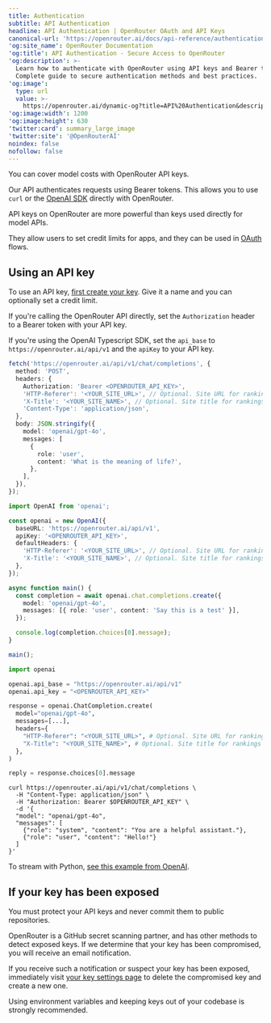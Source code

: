```yaml
---
title: Authentication
subtitle: API Authentication
headline: API Authentication | OpenRouter OAuth and API Keys
canonical-url: 'https://openrouter.ai/docs/api-reference/authentication'
'og:site_name': OpenRouter Documentation
'og:title': API Authentication - Secure Access to OpenRouter
'og:description': >-
  Learn how to authenticate with OpenRouter using API keys and Bearer tokens.
  Complete guide to secure authentication methods and best practices.
'og:image':
  type: url
  value: >-
    https://openrouter.ai/dynamic-og?title=API%20Authentication&description=Secure%20access%20to%20OpenRouter
'og:image:width': 1200
'og:image:height': 630
'twitter:card': summary_large_image
'twitter:site': '@OpenRouterAI'
noindex: false
nofollow: false
---
```


You can cover model costs with OpenRouter API keys.

Our API authenticates requests using Bearer tokens. This allows you to use `curl` or the [OpenAI SDK](https://platform.openai.com/docs/frameworks) directly with OpenRouter.

<Warning>
API keys on OpenRouter are more powerful than keys used directly for model APIs.

They allow users to set credit limits for apps, and they can be used in [OAuth](/docs/use-cases/oauth-pkce) flows.

</Warning>

## Using an API key

To use an API key, [first create your key](https://openrouter.ai/keys). Give it a name and you can optionally set a credit limit.

If you're calling the OpenRouter API directly, set the `Authorization` header to a Bearer token with your API key.

If you're using the OpenAI Typescript SDK, set the `api_base` to `https://openrouter.ai/api/v1` and the `apiKey` to your API key.

<CodeGroup>

```typescript title="TypeScript (Bearer Token)"
fetch('https://openrouter.ai/api/v1/chat/completions', {
  method: 'POST',
  headers: {
    Authorization: 'Bearer <OPENROUTER_API_KEY>',
    'HTTP-Referer': '<YOUR_SITE_URL>', // Optional. Site URL for rankings on openrouter.ai.
    'X-Title': '<YOUR_SITE_NAME>', // Optional. Site title for rankings on openrouter.ai.
    'Content-Type': 'application/json',
  },
  body: JSON.stringify({
    model: 'openai/gpt-4o',
    messages: [
      {
        role: 'user',
        content: 'What is the meaning of life?',
      },
    ],
  }),
});
```

```typescript title="TypeScript (OpenAI SDK)"
import OpenAI from 'openai';

const openai = new OpenAI({
  baseURL: 'https://openrouter.ai/api/v1',
  apiKey: '<OPENROUTER_API_KEY>',
  defaultHeaders: {
    'HTTP-Referer': '<YOUR_SITE_URL>', // Optional. Site URL for rankings on openrouter.ai.
    'X-Title': '<YOUR_SITE_NAME>', // Optional. Site title for rankings on openrouter.ai.
  },
});

async function main() {
  const completion = await openai.chat.completions.create({
    model: 'openai/gpt-4o',
    messages: [{ role: 'user', content: 'Say this is a test' }],
  });

  console.log(completion.choices[0].message);
}

main();
```

```python title="Python"
import openai

openai.api_base = "https://openrouter.ai/api/v1"
openai.api_key = "<OPENROUTER_API_KEY>"

response = openai.ChatCompletion.create(
  model="openai/gpt-4o",
  messages=[...],
  headers={
    "HTTP-Referer": "<YOUR_SITE_URL>", # Optional. Site URL for rankings on openrouter.ai.
    "X-Title": "<YOUR_SITE_NAME>", # Optional. Site title for rankings on openrouter.ai.
  },
)

reply = response.choices[0].message
```

```shell title="Shell"
curl https://openrouter.ai/api/v1/chat/completions \
  -H "Content-Type: application/json" \
  -H "Authorization: Bearer $OPENROUTER_API_KEY" \
  -d '{
  "model": "openai/gpt-4o",
  "messages": [
    {"role": "system", "content": "You are a helpful assistant."},
    {"role": "user", "content": "Hello!"}
  ]
}'
```

</CodeGroup>

To stream with Python, [see this example from OpenAI](https://github.com/openai/openai-cookbook/blob/main/examples/How_to_stream_completions.ipynb).

## If your key has been exposed

<Warning>
  You must protect your API keys and never commit them to public repositories.
</Warning>

OpenRouter is a GitHub secret scanning partner, and has other methods to detect exposed keys. If we determine that your key has been compromised, you will receive an email notification.

If you receive such a notification or suspect your key has been exposed, immediately visit [your key settings page](https://openrouter.ai/settings/keys) to delete the compromised key and create a new one.

Using environment variables and keeping keys out of your codebase is strongly recommended.
